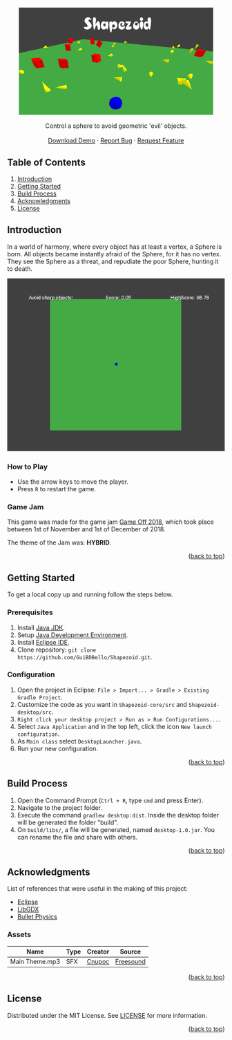 <a name="readme-top"></a>

<p align="center">
  <a href="https://github.com/GuiBDBello/Shapezoid">
    <img alt="Shapezoid" title="Shapezoid" src="images/logo.png" width="450">
  </a>
</p>

<p align="center">
  Control a sphere to avoid geometric 'evil' objects.
  <br />
  <br />
  <a href="https://guibdbello.itch.io/shapezoid">Download Demo</a>
  ·
  <a href="https://github.com/GuiBDBello/Shapezoid/issues/new?labels=bug&template=bug-report---.md">Report Bug</a>
  ·
  <a href="https://github.com/GuiBDBello/Shapezoid/issues/new?labels=enhancement&template=feature-request---.md">Request Feature</a>
</p>

## Table of Contents

<ol>
  <li><a href="#introduction">Introduction</a></li>
  <li><a href="#getting-started">Getting Started</a></li>
  <li><a href="#build-process">Build Process</a></li>
  <li><a href="#acknowledgments">Acknowledgments</a></li>
  <li><a href="#license">License</a></li>
</ol>

## Introduction

In a world of harmony, where every object has at least a vertex, a Sphere is born. All objects became instantly afraid of the Sphere, for it has no vertex. They see the Sphere as a threat, and repudiate the poor Sphere, hunting it to death.

<p align="center">
  <img alt="Shapezoid" title="Shapezoid" src="images/game.gif">
</p>

### How to Play

- Use the arrow keys to move the player.
- Press `R` to restart the game.

### Game Jam

This game was made for the game jam [Game Off 2018](https://itch.io/jam/game-off-2018), which took place between 1st of November and 1st of December of 2018.

The theme of the Jam was: **HYBRID**.

<p align="right">(<a href="#readme-top">back to top</a>)</p>

## Getting Started

To get a local copy up and running follow the steps below.

### Prerequisites

1. Install [Java JDK](https://www.oracle.com/java/technologies/downloads/).
1. Setup [Java Development Environment](https://www.freecodecamp.org/news/how-to-set-up-java-development-environment-a-comprehensive-guide/).
1. Install [Eclipse IDE](https://www.eclipse.org/downloads/packages/).
1. Clone repository: `git clone https://github.com/GuiBDBello/Shapezoid.git`.

### Configuration

1. Open the project in Eclipse: `File > Import... > Gradle > Existing Gradle Project`.
1. Customize the code as you want in `Shapezoid-core/src` and `Shapezoid-desktop/src`.
1. `Right click your desktop project > Run as > Run Configurations...`.
1. Select `Java Application` and in the top left, click the icon `New launch configuration`.
1. As `Main class` select `DesktopLauncher.java`.
1. Run your new configuration.

<p align="right">(<a href="#readme-top">back to top</a>)</p>

## Build Process

1. Open the Command Prompt (`Ctrl + R`, type `cmd` and press Enter).
1. Navigate to the project folder.
1. Execute the command `gradlew desktop:dist`. Inside the desktop folder will be generated the folder "build".
1. On `build/libs/`, a file will be generated, named `desktop-1.0.jar`. You can rename the file and share with others.

<p align="right">(<a href="#readme-top">back to top</a>)</p>

## Acknowledgments

List of references that were useful in the making of this project:

* [Eclipse](https://www.eclipse.org/)
* [LibGDX](https://libgdx.com/wiki/)
* [Bullet Physics](https://libgdx.com/wiki/extensions/physics/bullet/bullet-physics)

### Assets

| Name | Type | Creator | Source |
| --- | --- | --- | --- |
| Main Theme.mp3 | SFX | [Cnupoc](https://freesound.org/people/Cnupoc/) | [Freesound](https://freesound.org/people/Cnupoc/sounds/449640/) |

<p align="right">(<a href="#readme-top">back to top</a>)</p>

## License

Distributed under the MIT License. See [LICENSE](LICENSE) for more information.

<p align="right">(<a href="#readme-top">back to top</a>)</p>

